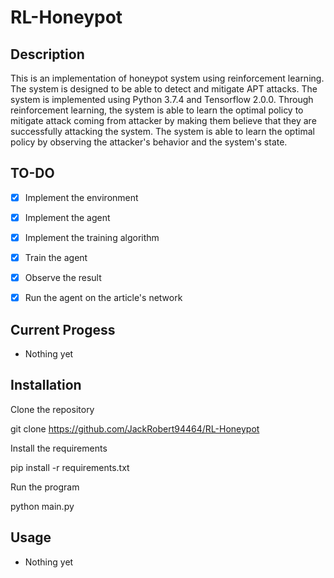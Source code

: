 # RL-Honeypot

## Description
This is an implementation of honeypot system using reinforcement learning. The system is designed to be able to detect and mitigate APT attacks. The system is implemented using Python 3.7.4 and Tensorflow 2.0.0. Through reinforcement learning, the system is able to learn the optimal policy to mitigate attack coming from attacker by making them believe that they are successfully attacking the system. The system is able to learn the optimal policy by observing the attacker's behavior and the system's state. 
## TO-DO

- [x] Implement the environment

- [x] Implement the agent

- [x] Implement the training algorithm

- [x] Train the agent

- [x] Observe the result

- [x] Run the agent on the article's network

## Current Progess

- Nothing yet

## Installation

Clone the repository

git clone https://github.com/JackRobert94464/RL-Honeypot

Install the requirements

pip install -r requirements.txt

Run the program

python main.py

## Usage

- Nothing yet
